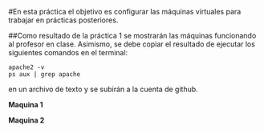 #En esta práctica el objetivo es configurar las máquinas virtuales para trabajar en
prácticas posteriores.

##Como resultado de la práctica 1 se mostrarán las máquinas funcionando al profesor en
clase. Asimismo, se debe copiar el resultado de ejecutar los siguientes comandos en
el terminal:
```
apache2 -v
ps aux | grep apache
```
en un archivo de texto y se subirán a la cuenta de github.

**Maquina 1**



**Maquina 2**
